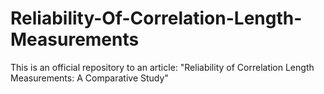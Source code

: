# Reliability-Of-Correlation-Length-Measurements
This is an official repository to an article: "Reliability of Correlation Length Measurements: A Comparative Study"
